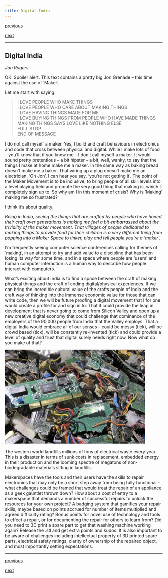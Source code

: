 ```yaml
---
title: Digital India
---
```


<div id="nav">
  <p class="alignleft"><a href="3_08.html">previous</a></p>
  <p class="alignright"><a href="4_02.html">next</a></p>
  <div style="clear: both;"></div>
</div>

---

## Digital India
_Jon Rogers_

OK. Spoiler alert. This text contains a pretty big Jon Grenade – this time against the use of ‘Maker’.

Let me start with saying:

>I LOVE PEOPLE WHO MAKE THINGS  
>I LOVE PEOPLE WHO CARE ABOUT MAKING THINGS  
>I LOVE HAVING THINGS MADE FOR ME  
>I LOVE BUYING THINGS FROM PEOPLE WHO HAVE MADE THINGS  
>MAKING THINGS SAYS LOVE LIKE NOTHING ELSE    
>FULL STOP  
>END OF MESSAGE


I do not call myself a maker. Yes, I build and craft behaviours in electronics and code that cross between physical and digital. While I make lots of food – you’ll know that if you know me – I don’t call myself a maker. It would sound pretty pretentious – a bit hipster – a bit, well, wanky, to say that the things I make at home make me a maker. In the same way as baking bread doesn’t make me a baker. That wiring up a plug doesn’t make me an electrician. ‘Oh Jon’, I can hear you say, ‘you’re not getting it’. The point of the Maker Movement is to be inclusive, to bring people of all skill levels into a level playing field and promote the very good thing that making is, which I completely sign up to. So why am I in this moment of crisis? Why is ‘Making’ making me so frustrated?

I think it’s about quality.

_Being in India, seeing the things that are crafted by people who have honed their craft over generations is making me feel a bit embarrassed about the triviality of the maker movement. That villages of people dedicated to making things to provide food for their children is a very different thing from popping into a Maker Space to tinker, play and tell people you’re a ‘maker’._

I’m frequently seeing computer science conferences calling for themes of ‘making’, in an attempt to try and add value to a discipline that has been losing its way for some time, and in a space where people are ‘users’ and human computer interaction is a human way to describe how people interact with computers.

What’s exciting about India is to find a space between the craft of making physical things and the craft of coding digital/physical experiences. If we can bring the incredible cultural value of the crafts people of India and the craft way of thinking into the immense economic value for those that can write code, then we will be future proofing a digital movement that I for one would create a profile for and sign in to. That it could provide the leap in development that is never going to come from Silicon Valley and open up a new creative digital economy that could challenge that dominance of the employers of the 90,000 people from India that the Valley employs. That a digital India would embrace all of our senses – could be messy (tick), will be crowd based (tick), will be constantly re-invented (tick) and could provide a level of quality and trust that digital surely needs right now. Now what do you make of that?

![](images/27.jpg)

The western world landfills millions of tons of electrical waste every year. This is a disaster in terms of sunk costs in replacement, embedded energy in their production and the looming spectre of megatons of non-biodegradable materials sitting in landfills.

Makerspaces have the tools and their users have the skills to repair electronics  that may only be a short step away from being fully functional – what challenges could be framed that would treat the repair of an appliance as a geek gauntlet thrown down? How about a cost of entry to a makerspace that demands a number of successful repairs to unlock the resources for your own project? A badging system that gamifies your repair skills, maybe based on points accrued for number of items multiplied and agreed difficulty rating? Bonus points for novel use of technology and tools to effect a repair, or for documenting the repair for others to learn from? Did you need to 3D print a spare part to get that washing machine working again? Release the .stl and get extra points and kudos. It is also important to be aware of challenges including intellectual property of 3D printed spare parts, electrical safety ratings, clarity of ownership of the repaired object, and most importantly setting expectations.

---

<div id="nav">
  <p class="alignleft"><a href="3_08.html">previous</a></p>
  <p class="alignright"><a href="4_02.html">next</a></p>
  <div style="clear: both;"></div>
</div>